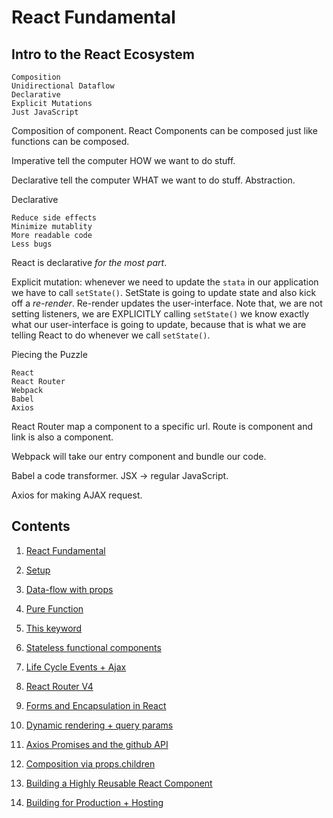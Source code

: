 # React Fundamental 

## Intro to the React Ecosystem

    Composition
    Unidirectional Dataflow
    Declarative
    Explicit Mutations
    Just JavaScript
    
Composition of component. React Components can be composed just like functions can be composed.

Imperative tell the computer HOW we want to do stuff. 

Declarative tell the computer WHAT we want to do stuff. Abstraction. 

Declarative 

    Reduce side effects
    Minimize mutablity 
    More readable code
    Less bugs
    
React is declarative *for the most part*.

Explicit mutation: whenever we need to update the `stata` in our application we have to call `setState()`. SetState is going to update state and also kick off a *re-render*. Re-render updates the user-interface. Note that, we are not setting listeners, we are EXPLICITLY calling `setState()` we know exactly what our user-interface is going to update, because that is what we are telling React to do whenever we call `setState()`.

Piecing the Puzzle

    React
    React Router
    Webpack
    Babel
    Axios

React Router map a component to a specific url. Route is component and link is also a component.

Webpack will take our entry component and bundle our code.

Babel a code transformer. JSX -> regular JavaScript.

Axios for making AJAX request. 


## Contents

01. [React Fundamental](https://github.com/xgirma/tyler-react-fundamentals/tree/develop/01)

02. [Setup](https://github.com/xgirma/tyler-react-fundamentals/tree/develop/02)

03. [Data-flow with props](https://github.com/xgirma/tyler-react-fundamentals/tree/develop/03)

04. [Pure Function](https://github.com/xgirma/tyler-react-fundamentals/tree/develop/04)

05. [This keyword](https://github.com/xgirma/tyler-react-fundamentals/tree/develop/05)

06. [Stateless functional components](https://github.com/xgirma/tyler-react-fundamentals/tree/develop/06)

07. [Life Cycle Events + Ajax](https://github.com/xgirma/tyler-react-fundamentals/tree/b.07.life.cycle/07)

08. [React Router V4](https://github.com/xgirma/tyler-react-fundamentals/tree/b.08.react.router.v4/08)

09. [Forms and Encapsulation in React](https://github.com/xgirma/tyler-react-fundamentals/tree/b.09.forms/09)

10. [Dynamic rendering + query params](https://github.com/xgirma/tyler-react-fundamentals/tree/b.10.dynamic.rendering.query.params/10)

11. [Axios Promises and the github API](https://github.com/xgirma/tyler-react-fundamentals/tree/b.11.axios.promises.and.the.github.api/11)

12. [Composition via props.children](https://github.com/xgirma/tyler-react-fundamentals/tree/b.12.composition.via.props.childeren/12)

13. [Building a Highly Reusable React Component](https://github.com/xgirma/tyler-react-fundamentals/tree/b.13.building.highly.reusable.component/13)

14. [Building for Production + Hosting](https://github.com/xgirma/tyler-react-fundamentals/tree/b.14.building.for.production.hosting/14)